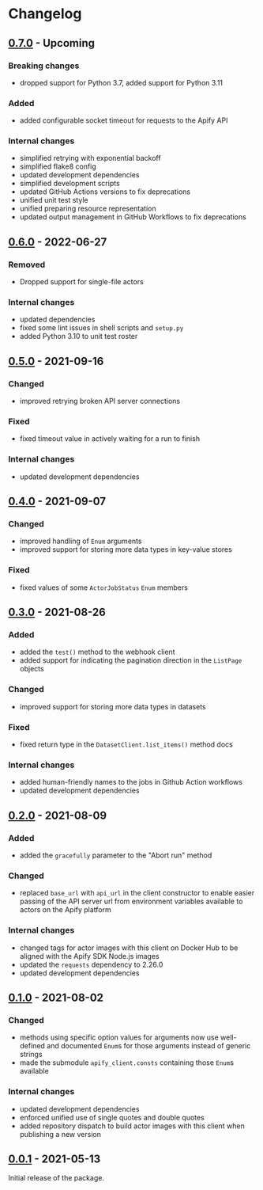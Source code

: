 Changelog
=========

[0.7.0](../../releases/tag/v0.7.0) - Upcoming
-----------------------------------------------

### Breaking changes

- dropped support for Python 3.7, added support for Python 3.11

### Added

- added configurable socket timeout for requests to the Apify API

### Internal changes

- simplified retrying with exponential backoff
- simplified flake8 config
- updated development dependencies
- simplified development scripts
- updated GitHub Actions versions to fix deprecations
- unified unit test style
- unified preparing resource representation
- updated output management in GitHub Workflows to fix deprecations

[0.6.0](../../releases/tag/v0.6.0) - 2022-06-27
-----------------------------------------------

### Removed

- Dropped support for single-file actors

### Internal changes

- updated dependencies
- fixed some lint issues in shell scripts and `setup.py`
- added Python 3.10 to unit test roster

[0.5.0](../../releases/tag/v0.5.0) - 2021-09-16
-----------------------------------------------

### Changed

- improved retrying broken API server connections

### Fixed

- fixed timeout value in actively waiting for a run to finish

### Internal changes

- updated development dependencies

[0.4.0](../../releases/tag/v0.4.0) - 2021-09-07
-----------------------------------------------

### Changed

- improved handling of `Enum` arguments
- improved support for storing more data types in key-value stores

### Fixed

- fixed values of some `ActorJobStatus` `Enum` members

[0.3.0](../../releases/tag/v0.3.0) - 2021-08-26
-----------------------------------------------

### Added

- added the `test()` method to the webhook client
- added support for indicating the pagination direction in the `ListPage` objects

### Changed

- improved support for storing more data types in datasets

### Fixed

- fixed return type in the `DatasetClient.list_items()` method docs

### Internal changes

- added human-friendly names to the jobs in Github Action workflows
- updated development dependencies

[0.2.0](../../releases/tag/v0.2.0) - 2021-08-09
-----------------------------------------------

### Added

- added the `gracefully` parameter to the "Abort run" method

### Changed

- replaced `base_url` with `api_url` in the client constructor
  to enable easier passing of the API server url from environment variables available to actors on the Apify platform

### Internal changes

- changed tags for actor images with this client on Docker Hub to be aligned with the Apify SDK Node.js images
- updated the `requests` dependency to 2.26.0
- updated development dependencies

[0.1.0](../../releases/tag/v0.1.0) - 2021-08-02
-----------------------------------------------

### Changed

- methods using specific option values for arguments now use well-defined and documented `Enum`s for those arguments instead of generic strings
- made the submodule `apify_client.consts` containing those `Enum`s available

### Internal changes

- updated development dependencies
- enforced unified use of single quotes and double quotes
- added repository dispatch to build actor images with this client when publishing a new version

[0.0.1](../../releases/tag/v0.0.1) - 2021-05-13
-----------------------------------------------

Initial release of the package.

